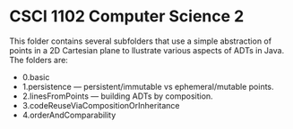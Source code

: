# CSCI 1102 Computer Science 2

This folder contains several subfolders that use a simple abstraction of points in a 2D Cartesian plane to llustrate various aspects of ADTs in Java.  The folders are:

+ 0.basic 
+ 1.persistence — persistent/immutable vs ephemeral/mutable points.
+ 2.linesFromPoints — building ADTs by composition.
+ 3.codeReuseViaCompositionOrInheritance
+ 4.orderAndComparability